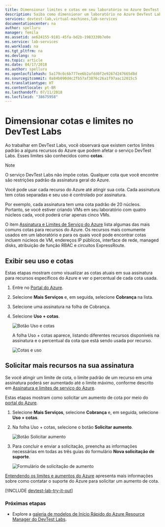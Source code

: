 ```yaml
---
title: Dimensionar limites e cotas em seu laboratório no Azure DevTest Labs | Microsoft Docs
description: Saiba como dimensionar um laboratório no Azure DevTest Labs
services: devtest-lab,virtual-machines,lab-services
documentationcenter: na
author: spelluru
manager: femila
ms.assetid: ae624155-9181-45fa-bd2b-1983339b7e0e
ms.service: lab-services
ms.workload: na
ms.tgt_pltfrm: na
ms.devlang: na
ms.topic: article
ms.date: 04/17/2018
ms.author: spelluru
ms.openlocfilehash: 5a179c0c6b777ee6b2afdd0f2e9267d247665d8d
ms.sourcegitcommit: 0a84b090d4c2fb57af3876c26a1f97aac12015c5
ms.translationtype: HT
ms.contentlocale: pt-BR
ms.lasthandoff: 07/11/2018
ms.locfileid: "38675958"
---
```

# <a name="scale-quotas-and-limits-in-devtest-labs"></a>Dimensionar cotas e limites no DevTest Labs
Ao trabalhar em DevTest Labs, você observará que existem certos limites padrão a alguns recursos do Azure que podem afetar o serviço DevTest Labs. Esses limites são conhecidos como **cotas**.

> [!NOTE]
> O serviço DevTest Labs não impõe cotas. Qualquer cota que você encontre são restrições padrão da assinatura geral do Azure.

Você pode usar cada recurso do Azure até atingir sua cota. Cada assinatura tem cotas separadas e seu uso é controlado por assinatura.

Por exemplo, cada assinatura tem uma cota padrão de 20 núcleos. Portanto, se você estiver criando VMs em seu laboratório com quatro núcleos cada, você poderá criar apenas cinco VMs. 

O item [Assinatura e Limites de Serviço do Azure](https://docs.microsoft.com/azure/azure-subscription-service-limits) lista algumas das mais comuns cotas para recursos do Azure. Os recursos mais comumente usados em um laboratório e para os quais você pode encontrar cotas incluem núcleos de VM, endereços IP públicos, interface de rede, managed disks, atribuição de função RBAC e circuitos ExpressRoute.

## <a name="view-your-usage-and-quotas"></a>Exibir seu uso e cotas
Estas etapas mostram como visualizar as cotas atuais em sua assinatura para recursos específicos do Azure e ver o percentual de cada cota usada.

1. Entre no [Portal do Azure](http://go.microsoft.com/fwlink/p/?LinkID=525040).
1. Selecione **Mais Serviços** e, em seguida, selecione **Cobrança** na lista.
1. Selecione uma assinatura na folha de Cobrança.
4. Selecione **Uso + cotas**.

   ![Botão Uso e cotas](./media/devtest-lab-scale-lab/devtestlab-usage-and-quotas.png)

   A folha Uso + cotas aparece, listando diferentes recursos disponíveis na assinatura e o percentual da cota que está sendo usada por recurso.

   ![Cotas e uso](./media/devtest-lab-scale-lab/devtestlab-view-quotas.png)

## <a name="requesting-more-resources-in-your-subscription"></a>Solicitar mais recursos na sua assinatura
Se você atingir um limite de cota, o limite padrão de um recurso em uma assinatura poderá ser aumentado até o limite máximo, conforme descrito em [Assinatura e limites de serviço do Azure](https://docs.microsoft.com/azure/azure-subscription-service-limits).

Estas etapas mostram como solicitar um aumento de cota por meio do [portal do Azure](http://go.microsoft.com/fwlink/p/?LinkID=525040).

1. Selecione **Mais Serviços**, selecione **Cobrança** e, em seguida, selecione **Uso + cotas**.
1. Na folha Uso + cotas, selecione o botão **Solicitar aumento**.

   ![Botão Solicitar aumento](./media/devtest-lab-scale-lab/devtestlab-request-increase.png)

1. Para concluir e enviar a solicitação, preencha as informações necessárias em todas as três guias do formulário **Nova solicitação de suporte**.

   ![Formulário de solicitação de aumento](./media/devtest-lab-scale-lab/devtestlab-support-form.png)

[Entendendo os limites e aumentos do Azure](https://azure.microsoft.com/blog/azure-limits-quotas-increase-requests/) apresenta mais informações sobre como contatar o suporte do Azure para solicitar um aumento de cota.



[!INCLUDE [devtest-lab-try-it-out](../../includes/devtest-lab-try-it-out.md)]

### <a name="next-steps"></a>Próximas etapas
* Explore a [galeria de modelos de Início Rápido do Azure Resource Manager do DevTest Labs](https://github.com/Azure/azure-devtestlab/tree/master/Samples).
